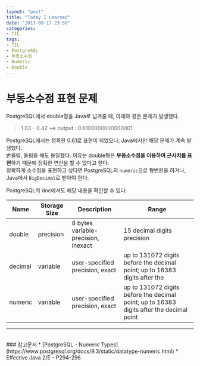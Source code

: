 ```yaml
---
layout: "post"
title: "Today I Learned"
date: "2017-09-17 23:50"
categories:
- TIL
tags:
- TIL
- PostgreSQL
- 부동소수점
- Numeric
- Double
---
```


# 부동소수점 표현 문제
PostgreSQL에서 double형을 Java로 넘겨줄 때, 아래와 같은 문제가 발생했다.

> 1.03 - 0.42 ==> output : 0.6100000000000001

PostgreSQL에서는 정확한 0.61로 표현이 되었으나, Java에서만 해당 문제가 계속 발생했다. <br/>
반올림, 올림을 해도 동일했다. 이유는 double형은 **부동소수점을 이용하여 근사치를 표현**하기 때문에 정확한 연산을 할 수 없다고 한다. <br/> 정확하게 소수점을 표현하고 싶다면 PostgreSQL의 `numeric`으로 형변환을 하거나, Java에서 `BigDecimal`로 받아야 한다.

PostgreSQL의 doc에서도 해당 내용을 확인할 수 있다.

Name | Storage Size | Description | Range
--|---|---|--
double | precision |	8 bytes	variable-precision, inexact	| 15 decimal digits precision
decimal |	variable  | 	user-specified precision, exact  | up to 131072 digits before the decimal point; up to 16383 digits after the
numeric	| variable  | user-specified precision, exact  |   up to 131072 digits before the decimal point; up to 16383 digits after the decimal point

--------------------------------
<br/>
### 참고문서
* [PostgreSQL - Numeric Types](https://www.postgresql.org/docs/9.3/static/datatype-numeric.html)
* Effective Java 2/E - P294-296
